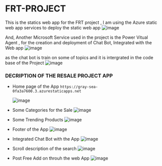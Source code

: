 # FRT-PROJECT
This is the statics web app for the FRT project , 
I am using the Azure static web app services to deploy the static web app 
![image](https://github.com/Sagar-Puniyani/FRT-PROJECT/assets/126869215/cb1c01e5-3c2c-445a-8df0-271e75b8b744)

And, Another Microsoft Service used in the project is the Power Vitual Agent , for the creation and deployment of
Chat Bot, Integrated with the Web app
![image](https://github.com/Sagar-Puniyani/FRT-PROJECT/assets/126869215/247d170c-7ad1-4ad0-8552-6b3d6ddc0db9)

as the chat bot is train on some of topics and it is intergrated in the code base of the Project
![image](https://github.com/Sagar-Puniyani/FRT-PROJECT/assets/126869215/ec220877-c68c-4274-ac88-21b665fed943)

### DECRIPTION OF THE RESALE PROJECT APP
* Home page of the App
  `https://gray-sea-0fa3a7600.3.azurestaticapps.net`

  ![image](https://github.com/Sagar-Puniyani/FRT-PROJECT/assets/126869215/7cd0617a-68e3-45c6-b76e-8f6c362d1608)

* Some Categories for the Sale
![image](https://github.com/Sagar-Puniyani/FRT-PROJECT/assets/126869215/19689f73-d222-4cd2-8849-d74697e805ed)

* Some Trending Products
  ![image](https://github.com/Sagar-Puniyani/FRT-PROJECT/assets/126869215/04419247-2f0f-4e9d-a262-184f353ef3c7)

* Footer of the App 
![image](https://github.com/Sagar-Puniyani/FRT-PROJECT/assets/126869215/ce0c894b-3564-4b3e-af42-d5c85458a32f)

* Integrated Chat Bot with the App
  ![image](https://github.com/Sagar-Puniyani/FRT-PROJECT/assets/126869215/98700cba-d482-48a1-a7ae-cf1addbc0702)


*  Scroll description of the search
![image](https://github.com/Sagar-Puniyani/FRT-PROJECT/assets/126869215/8d976192-22f4-4372-b3c5-3d9a4966a67c)

* Post Free Add on throuh the web App
  ![image](https://github.com/Sagar-Puniyani/FRT-PROJECT/assets/126869215/dda91343-27bc-4d18-87f1-fad451490d6d)
